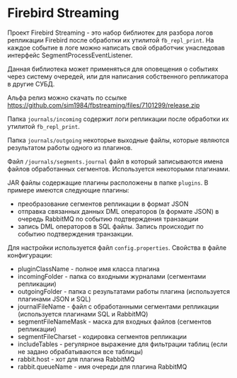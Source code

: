 Firebird Streaming
==================

Проект Firebird Streaming - это набор библиотек для разбора логов репликации Firebird после обработки их утилитой `fb_repl_print`. На каждое событие в логе можно написать свой обработчик унаследовав интерфейс SegmentProcessEventListener.

Данная библиотека может применяться для оповещения о событиях через систему очередей, или для написания собственного репликатора в другие СУБД.

Альфа релиз можно скачать по ссылке https://github.com/sim1984/fbstreaming/files/7101299/release.zip

Папка `journals/incoming` содержит логи репликации после обработки их утилитой `fb_repl_print`.

Папка `journals/outgoing` некоторые выходные файлы, которые являются результатом работы одного из плагинов.

Файл `/journals/segments.journal` файл в который записываются имена файлов обработанных сегментов. Используется некоторыми плагинами.

JAR файлы содержащие плагины расположены в папке `plugins`.
В примере имеются следующие плагины:
* преобразование сегментов репликации в формат JSON
* отправка связанных данных DML операторов (в формате JSON) в очередь RabbitMQ по событию подтверждения транзакции
* запись DML операторов в SQL файлы. Запись происходит по событию подтверждения транзакции.

Для настройки используется файл `config.properties`.
Свойства в файле конфигурации:
* pluginClassName - полное имя класса плагина
* incomingFolder - папка со входными журналами (сегментами репликации)
* outgoingFolder - папка с результатами работы плагина (используется плагинами JSON и SQL)
* journalFileName - файл с обработанными сегментами репликации (используется плагинами SQL и RabbitMQ)
* segmentFileNameMask - маска для входных файлов (сегментов репликации)
* segmentFileCharset - кодировка сегментов репликации
* includeTables - регулярное выражение для фильтрации таблиц (если не задано обрабатываются все таблицы)
* rabbit.host - хот для плагина RabbitMQ
* rabbit.queueName - имя очереди для плагина RabbitMQ

